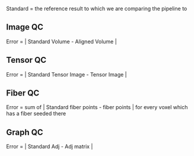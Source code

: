 Standard = the reference result to which we are comparing the pipeline to

## Image QC

Error = | Standard Volume - Aligned Volume |

## Tensor QC

Error = | Standard Tensor Image - Tensor Image |

## Fiber QC

Error =  sum of | Standard fiber points - fiber points | for every voxel which has a fiber seeded there

## Graph QC

Error = | Standard Adj - Adj matrix |
